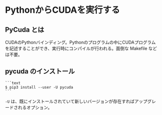 # PythonからCUDAを実行する

## PyCuda とは

  CUDAのPythonバインディング。Pythonのプログラムの中にCUDAプログラムを記述することができ、実行時にコンパイルが行われる。面倒な Makefile などは不要。

## pycuda のインストール

    ```text
    $ pip3 install --user -U pycuda
    ```

  ```-U``` は、既にインストールされていて新しいバージョンが存在すればアップグレードされるオプション。

